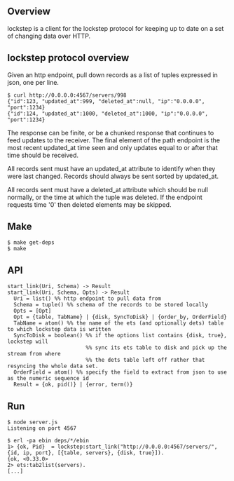 ## Overview

lockstep is a client for the lockstep protocol for keeping up to date on a set of changing data over HTTP.

## lockstep protocol overview

Given an http endpoint, pull down records as a list of tuples expressed in json, one per line. 

    $ curl http://0.0.0.0:4567/servers/998
    {"id":123, "updated_at":999, "deleted_at":null, "ip":"0.0.0.0", "port":1234}
    {"id":124, "updated_at":1000, "deleted_at":1000, "ip":"0.0.0.0", "port":1234}

The response can be finite, or be a chunked response that continues to feed updates to the receiver.  The final element of the path endpoint is the most recent updated_at time seen and only updates equal to or after that time should be received.

All records sent must have an updated_at attribute to identify when they were last changed.  Records should always be sent sorted by updated_at.

All records sent must have a deleted_at attribute which should be null normally, or the time at which the tuple was deleted.  If the endpoint requests time '0' then deleted elements may be skipped.

## Make

    $ make get-deps
    $ make

## API

    start_link(Uri, Schema) -> Result
    start_link(Uri, Schema, Opts) -> Result
      Uri = list() %% http endpoint to pull data from
      Schema = tuple() %% schema of the records to be stored locally
      Opts = [Opt]
      Opt = {table, TabName} | {disk, SyncToDisk} | {order_by, OrderField}
      TabName = atom() %% the name of the ets (and optionally dets) table to which lockstep data is written
      SyncToDisk = boolean() %% if the options list contains {disk, true}, lockstep will
                             %% sync its ets table to disk and pick up the stream from where
                             %% the dets table left off rather that resyncing the whole data set.
      OrderField = atom() %% specify the field to extract from json to use as the numeric sequence id
      Result = {ok, pid()} | {error, term()}

## Run

    $ node server.js
    Listening on port 4567

    $ erl -pa ebin deps/*/ebin
    1> {ok, Pid}  = lockstep:start_link("http://0.0.0.0:4567/servers/", {id, ip, port}, [{table, servers}, {disk, true}]).
    {ok, <0.33.0>
    2> ets:tab2list(servers).
    [...]
